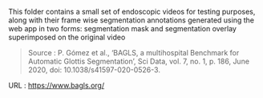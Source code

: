 This folder contains a small set of endoscopic videos for  testing purposes,  along with their frame wise segmentation annotations generated using the web app in two forms: segmentation mask and segmentation overlay superimposed on the original video

> Source :  P. Gómez et al., ‘BAGLS, a multihospital Benchmark for Automatic Glottis Segmentation’, Sci Data, vol. 7, no. 1, p. 186, June 2020, doi: 10.1038/s41597-020-0526-3.


URL : https://www.bagls.org/